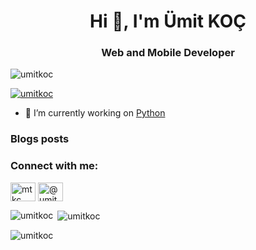 <h1 align="center">Hi 👋, I'm Ümit KOÇ</h1>
<h3 align="center">Web and Mobile Developer</h3>

<p align="left"> <img src="https://komarev.com/ghpvc/?username=umitkoc&label=Profile%20views&color=0e75b6&style=flat" alt="umitkoc" /> </p>

<p align="left"> <a href="https://github.com/ryo-ma/github-profile-trophy"><img src="https://github-profile-trophy.vercel.app/?username=umitkoc" alt="umitkoc" /></a> </p>

- 🔭 I’m currently working on [Python](https://github.com/umitkoc/python_lesson/tree/main)

### Blogs posts
<!-- BLOG-POST-LIST:START -->
<!-- BLOG-POST-LIST:END -->

<h3 align="left">Connect with me:</h3>
<p align="left">
<a href="https://linkedin.com/in/mtkc" target="blank"><img align="center" src="https://cdn.jsdelivr.net/npm/simple-icons@3.0.1/icons/linkedin.svg" alt="mtkc" height="30" width="40" /></a>
<a href="https://medium.com/@umitkoc" target="blank"><img align="center" src="https://cdn.jsdelivr.net/npm/simple-icons@3.0.1/icons/medium.svg" alt="@umitkoc" height="30" width="40" /></a>
</p>



<p><img align="left" src="https://github-readme-stats.vercel.app/api/top-langs?username=umitkoc&show_icons=true&locale=en&layout=compact" alt="umitkoc" /></p>

<p>&nbsp;<img align="center" src="https://github-readme-stats.vercel.app/api?username=umitkoc&show_icons=true&locale=en" alt="umitkoc" /></p>

<p><img align="center" src="https://github-readme-streak-stats.herokuapp.com/?user=umitkoc&" alt="umitkoc" /></p>
